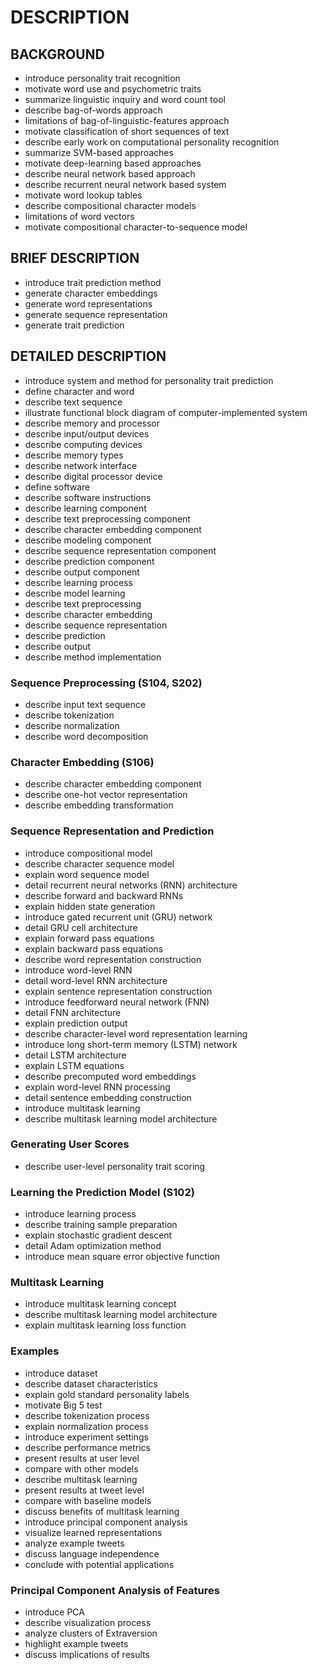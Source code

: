 # DESCRIPTION

## BACKGROUND

- introduce personality trait recognition
- motivate word use and psychometric traits
- summarize linguistic inquiry and word count tool
- describe bag-of-words approach
- limitations of bag-of-linguistic-features approach
- motivate classification of short sequences of text
- describe early work on computational personality recognition
- summarize SVM-based approaches
- motivate deep-learning based approaches
- describe neural network based approach
- describe recurrent neural network based system
- motivate word lookup tables
- describe compositional character models
- limitations of word vectors
- motivate compositional character-to-sequence model

## BRIEF DESCRIPTION

- introduce trait prediction method
- generate character embeddings
- generate word representations
- generate sequence representation
- generate trait prediction

## DETAILED DESCRIPTION

- introduce system and method for personality trait prediction
- define character and word
- describe text sequence
- illustrate functional block diagram of computer-implemented system
- describe memory and processor
- describe input/output devices
- describe computing devices
- describe memory types
- describe network interface
- describe digital processor device
- define software
- describe software instructions
- describe learning component
- describe text preprocessing component
- describe character embedding component
- describe modeling component
- describe sequence representation component
- describe prediction component
- describe output component
- describe learning process
- describe model learning
- describe text preprocessing
- describe character embedding
- describe sequence representation
- describe prediction
- describe output
- describe method implementation

### Sequence Preprocessing (S104, S202)

- describe input text sequence
- describe tokenization
- describe normalization
- describe word decomposition

### Character Embedding (S106)

- describe character embedding component
- describe one-hot vector representation
- describe embedding transformation

### Sequence Representation and Prediction

- introduce compositional model
- describe character sequence model
- explain word sequence model
- detail recurrent neural networks (RNN) architecture
- describe forward and backward RNNs
- explain hidden state generation
- introduce gated recurrent unit (GRU) network
- detail GRU cell architecture
- explain forward pass equations
- explain backward pass equations
- describe word representation construction
- introduce word-level RNN
- detail word-level RNN architecture
- explain sentence representation construction
- introduce feedforward neural network (FNN)
- detail FNN architecture
- explain prediction output
- describe character-level word representation learning
- introduce long short-term memory (LSTM) network
- detail LSTM architecture
- explain LSTM equations
- describe precomputed word embeddings
- explain word-level RNN processing
- detail sentence embedding construction
- introduce multitask learning
- describe multitask learning model architecture

### Generating User Scores

- describe user-level personality trait scoring

### Learning the Prediction Model (S102)

- introduce learning process
- describe training sample preparation
- explain stochastic gradient descent
- detail Adam optimization method
- introduce mean square error objective function

### Multitask Learning

- introduce multitask learning concept
- describe multitask learning model architecture
- explain multitask learning loss function

### Examples

- introduce dataset
- describe dataset characteristics
- explain gold standard personality labels
- motivate Big 5 test
- describe tokenization process
- explain normalization process
- introduce experiment settings
- describe performance metrics
- present results at user level
- compare with other models
- describe multitask learning
- present results at tweet level
- compare with baseline models
- discuss benefits of multitask learning
- introduce principal component analysis
- visualize learned representations
- analyze example tweets
- discuss language independence
- conclude with potential applications

### Principal Component Analysis of Features

- introduce PCA
- describe visualization process
- analyze clusters of Extraversion
- highlight example tweets
- discuss implications of results

